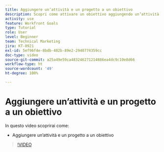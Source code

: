 ```yaml
---
title: Aggiungere un’attività e un progetto a un obiettivo
description: Scopri come attivare un obiettivo aggiungendo un’attività o un progetto in [!DNL Workfront Goals].
activity: use
feature: Workfront Goals
type: Tutorial
role: User
level: Beginner
team: Technical Marketing
jira: KT-8921
exl-id: 5ef96f4e-8bdb-402b-89e2-2940774359cc
doc-type: video
source-git-commit: a25a49e59ca483246271214886ea4dc9c10e8d66
workflow-type: ht
source-wordcount: '49'
ht-degree: 100%

---
```


# Aggiungere un’attività e un progetto a un obiettivo

In questo video scoprirai come:

* Aggiungere un’attività e un progetto a un obiettivo

>[!VIDEO](https://video.tv.adobe.com/v/335193/?quality=12&learn=on)
